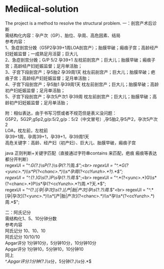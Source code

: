 # Mediical-solution
The project is a method to resolve the structural problem.
  一：剖宫产术后诊断<br>
  需结构化内容：孕产次（GP）、胎位、孕周、高危因素、结局<br>
  参考内容：<br>
  1、急症剖宫分娩（G5P2孕39+1周LOA剖宫产）；胎膜早破；瘢痕子宫；高龄经产妇妊娠监督；一成熟足月活婴；巨大儿<br>
  2、急症剖宫分娩；G/P 5/2 孕39+1 左枕前剖宫产；巨大儿；胎膜早破；瘢痕子宫；高龄经产妇妊娠监督；足月单活胎；<br>
  3、子宫下段剖宫产；孕5胎2 孕39周1天 枕左前剖宫产；巨大儿；胎膜早破；疤痕子宫；高龄经产妇妊娠监督；足月单活胎；<br>
  4、子宫下段剖宫产；孕5胎1 孕39周1天 枕左前剖宫产；巨大儿；胎膜早破；高龄初产妇妊娠监督；足月单活胎；<br>
  5、子宫下段剖宫产；孕次5产次1 孕39周 枕左前剖宫产；巨大儿；胎膜早破；高龄初产妇妊娠监督；足月单活胎；<br>

  附：相似表达，由于书写习惯或者不规范但是表义没问题：<br>
  G5P2，5G2P,g5p2,g/p:5/2,g/p：5/2（中文冒号）,孕5胎2,孕5产2，孕次5产次2<br>
  LOA，枕左前，左枕前<br>
  孕39+1周，孕周39+1，孕39+1，孕39周1天<br>
  高危关键字：高龄、经产妇（初产妇）、巨大儿、胎膜早破，瘢痕子宫<br>

  java 正则判断+关键字匹配（直接通过字符串contains 来匹配，疤痕 瘢痕等表达都分开判断）<br>
  regexUI = "^.*G(?<yunc>.*)\\s*P(?<chanc>.*)\\s*孕(?<ccYunzh>.*?)周.*$";<br>
  regexUI = "^.*G(?<yunc>.*)\\s*P(?<chanc>.*)\\s*孕周(?<ccYunzh>.*?).*$";<br>
  regexUI = "^.*(?<yunc>.*)G\\s*(?<chanc>.*)P\\s*孕(?<ccYunzh>.*?)周.*$";<br>
  regexUI = "^.*(?<yunc>.*)G\\s*(?<chanc>.*)P\\s*孕(?<ccYunzh>.*?)周.*?天.*$";<br>
  regexUI = "^(?<yunc>.*)[孕|孕次]\\s*(?<chanc>.*)[产|胎|产次]孕\\s*(?<ccYunzh>.*?)周.*$"<br>
  regexUI = "^.*[孕|孕次](?<yunc>.*)\\s*[产|胎|产次](?<chanc>.*)\\s*孕\\s*(?<ccYunzh>.*)周.*$";<br>

  二：阿氏记分<br>
  需结构化1、5、10分钟分数<br>
  参考内容<br>
  阿氏记分 10、10、10<br>
  阿氏记分 10/10/10<br>
  Apgar评分 1分钟10分，5分钟10分，10分钟10分<br>
  Apgar评分 1分钟10，5分钟10，10分钟10<br>
  同上<br>
  ^.*Apgar评分.*1分钟(?<xsZongf1>.*)\\s*分，5分钟(?<xsZongf2>.*)\\s*分.*$
